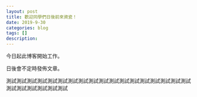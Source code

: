 ```yaml
---
layout: post
title: 歡迎同學們日後前來資瓷！
date: 2019-9-30
categories: blog
tags: []
description: 
---
```



今日起此博客開始工作。

日後會不定時發佈文章。


測試測試測試測試測試測試測試測試測試測試測試測試測試測試測試測試測試測試測試測試測試測試測試測試










